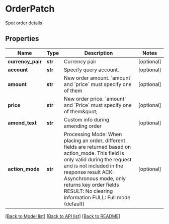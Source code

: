 # OrderPatch

Spot order details
## Properties
Name | Type | Description | Notes
------------ | ------------- | ------------- | -------------
**currency_pair** | **str** | Currency pair | [optional] 
**account** | **str** | Specify query account. | [optional] 
**amount** | **str** | New order amount. &#x60;amount&#x60; and &#x60;price&#x60; must specify one of them | [optional] 
**price** | **str** | New order price. &#x60;amount&#x60; and &#x60;Price&#x60; must specify one of them\&quot; | [optional] 
**amend_text** | **str** | Custom info during amending order | [optional] 
**action_mode** | **str** | Processing Mode: When placing an order, different fields are returned based on action_mode. This field is only valid during the request and is not included in the response result ACK: Asynchronous mode, only returns key order fields RESULT: No clearing information FULL: Full mode (default) | [optional] 

[[Back to Model list]](../README.md#documentation-for-models) [[Back to API list]](../README.md#documentation-for-api-endpoints) [[Back to README]](../README.md)


